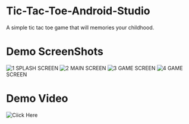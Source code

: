 # Tic-Tac-Toe-Android-Studio
A simple tic tac toe game that will memories your childhood.
# Demo ScreenShots
![1](https://github.com/Gopal0Gupta/Tic-Tac-Toe-Android-Studio/assets/114791914/64a6fc9a-6b26-4483-acf4-2a916a998a7d)
SPLASH SCREEN 
![2](https://github.com/Gopal0Gupta/Tic-Tac-Toe-Android-Studio/assets/114791914/d5f16a60-559f-483a-803f-4850b6696af9)
MAIN SCREEN
![3](https://github.com/Gopal0Gupta/Tic-Tac-Toe-Android-Studio/assets/114791914/3ad54606-08f2-479d-8b14-9461430435c3)
GAME SCREEN
![4](https://github.com/Gopal0Gupta/Tic-Tac-Toe-Android-Studio/assets/114791914/731f6b5c-0e2c-470a-b743-a0a4f3dea802)
GAME SCREEN
# Demo Video
![Ciick Here](https://github.com/Gopal0Gupta/Tic-Tac-Toe-Android-Studio/assets/114791914/ee10525a-8774-4eef-b3d5-8eb5f9e2f025)

